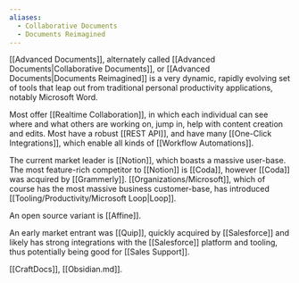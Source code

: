 ```yaml
---
aliases:
  - Collaborative Documents
  - Documents Reimagined
---
```


[[Advanced Documents]], alternately called [[Advanced Documents|Collaborative Documents]], or [[Advanced Documents|Documents Reimagined]] is a very dynamic, rapidly evolving set of tools that leap out from traditional personal productivity applications, notably Microsoft Word.  

Most offer [[Realtime Collaboration]], in which each individual can see where and what others are working on, jump in, help with content creation and edits.  Most have a robust [[REST API]], and have many [[One-Click Integrations]], which enable all kinds of [[Workflow Automations]].  

The current market leader is [[Notion]], which boasts a massive user-base.  The most feature-rich competitor to [[Notion]] is [[Coda]], however [[Coda]] was acquired by [[Grammerly]].  [[Organizations/Microsoft]], which of course has the most massive business customer-base, has introduced [[Tooling/Productivity/Microsoft Loop|Loop]]. 

An open source variant is [[Affine]].

An early market entrant was [[Quip]], quickly acquired by [[Salesforce]] and likely has strong integrations with the [[Salesforce]] platform and tooling, thus potentially being good for [[Sales Support]]. 

[[CraftDocs]], [[Obsidian.md]].
